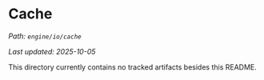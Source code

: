 # Cache

_Path: `engine/io/cache`_

_Last updated: 2025-10-05_


This directory currently contains no tracked artifacts besides this README.
